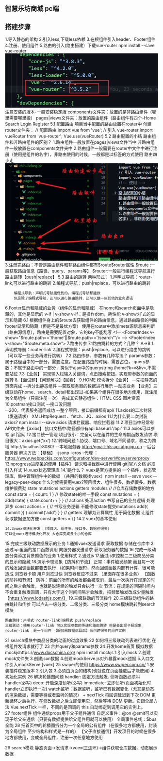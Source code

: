 ## 智慧乐坊商城 pc端

## 搭建步骤

1.导入静态的架构
2.引入less,下载less依赖
3.在根组件引入header、Footer组件
4.注册、使用组件
5.路由的引入(路由搭建）下载vue-router npm install --save vue-router
![alt text](./readimg/image.png) 注意安装的版本-一般安装稳定版
  components文件夹：放置的是非路由组件（哪里需要哪里搬）
  pages|views文件夹：放置的路由组件（路由组件有四个-Home Search Login Register
5.1 配置路由
项目当中配置的路由放置在router中
    创建router文件夹：
    // 配置路由
    import vue from 'vue';
    // 引入 vue-router
    import vueRouter from 'vue-router'; 
    <!-- 使用 -->
    Vue.use(vueRouter)
5.2 路由配置的小结
    路由组件和非路由组件的区别？
    1.路由组件一般放置在pages|views文件当中 非路由组件一般放置在components文件夹中
    2.路由组件一般需要在router中文件中进行注册（使用是组件的名字），非路由使用的时候，一般都是以标签的方式使用
    路由四步走
    ![alt text](./readimg/image-1.png)
    3.注册完路由：不管是路由组件和非路由组件都有$route\$router属性
    $route :一般获取路由信息【路径、query、params等】
    $router:一般进行编程式导航进行路由跳转【push|replace】
5.3 路由的跳转
    两种形式：
        1.声明式导航：router-link,可以进行路由的跳转
        2.编程式导航：push|replace，可以进行路由的跳转

        编程式导航：声明式导航能做到的，编程式导航都能做
        但是除了编程式导航，还可以进行路由跳转，还可以做一些其他的业务逻辑
6.Footer显示和隐藏的业务（组件的显示和隐藏）
    在home和search页面中是隐藏的，其他是显示的
    v-if | v-show 
    v-if：是操作dom，耗性能
    v-show:样式的显示和隐藏
    6.1 根据组件身上的$route去获取组件的路由信息，通过路由路径的判断footer显示和隐藏（但是不是最优方案）
    使用在router中添加meta源信息来判断（路由源信息），路由是需要配置对象，它的key不能乱写
    <!-- <FooterIndex v-show="$route.path=='/home'||$route.path=='/search'"/> -->
    <FooterIndex v-show="$route.meta.show"></FooterIndex>
7.路由传参
    7.1路由跳转的方式？几种？
    A->B
    1.声明式导航：router-link
    2.编程式导航：push|replace，可以进行路由的跳转（可以写一些业务再进行跳转）
    7.2 路由传参、参数有几种写法？
    params参数：属于路径当中的一部分，需要注意，在配置路由的时候，需要占位，
    query参数：不属于路由中的一部分，类似于ajax中的querystring /home?k=v&kv=,不需要站位
    7.3【业务】 实现输入栏输入关键词，点击搜索按钮，实现带参数的页面的跳转
8.【面试题】【问题解决】【回看】
9.HOME 模块拆分【业务】
    --先把静态的页面完成
    --拆分出静态组件
    --获取服务器的数据进行展示
    --动态业务
    【业务】三级联动在home、search、detail都出现过-如果某个组件在很多地方使用，就注册为全局组件（只需注册一次）
    完成其它静态组件：HTML CSS 图片资源
10.postman接口测试
    --接口没问题  
    --200，代表服务返回成功
    --整个项目，接口前缀都有api/
11.axios的二次封装（发送请求）
    XMLHttpRequest 、fetch、JQ、axios
    11.1为什么要二次封装axios? npm install --save axios
    请求拦截器、响应拦截器
    11.2 项目当中经常有API文件夹【axios】
    接口文档中:路径都带有api
    baseurl:'/api'
    11.3 axios可以参考 git|官网
12.接口统一管理
    项目很小：完全可以在组件的生命周期函数发请求
    项目很大：axios.get('xx')
    12.1跨域问题
    1.协议、端口号、域名不同请求，称之为跨域
    http://localhost:8080/ --本地服务器
    http://gmall-h5-api.atguigu.cn --后台服务器
    解决方法：【基础】
    -jsonp
    -cros
    -代理 ：https://www.webpackjs.com/configuration/dev-server/#devserverproxy
13.nprogress进度条的使用【插件】
    请求和拦截器中进行使用 git|官方文档
    必须引入样式
14.vuex状态管理库
    14.1是什么？
    vuex是官方提供的 一个插件，状态管理库，集中管理组件中的数据
    （共用的数据找vuex）npm install --save vuex --legacy-peer-deps
    什么时候需要用vuex?项目很大、组件很多、数据很多、数据维护很费劲
    state
    mutations
    actions
    getters
    modules
    // //仓库存储数据的地方
    const state = {
        count: 1
    }
    // 修改state的唯一手段
    const mutations = {
        add(state) {
            state.count++
        }
    }
    // actions 处理action 书写自己的业务逻辑 处理异步
    const actions = {
        // 书写业务逻辑 不能修改state提交mutations
        add({ commit }) {
            commit('add')
        }
    }
    // getters 理解为计算属性 用于简化数据 让组件获取数据更加方便
    const getters = {}
    14.2 vuex的基本使用


    14.3vuex模块化开发 （项目大、组件多、接口多、数据也很多）
    可以让vuex进行模块化开发 大仓库变成多个小的仓库
15.完成三级联动数据展示的业务
    1.通知vuex发送请求 获取数据 存储在仓库中
    2.通过api里面的接口函数调用 向服务器发送请求 获取服务器的数据
16.完成一级动态分类添加背景颜色的业务
    1.使用样式
    2.通过js
17.通过js来控制二三级商品分类的显示和隐藏
18.演示卡顿现象【防抖和节流】
    正常：事件触发频繁 而且每一次的触发回调函数都要去执行 （如果时间很短，然而回调函数内部有计算，很可能造成
    浏览器卡顿 用户浏览过快 浏览器反应不过来 （里面存在很多业务）
    【函数的防抖和节流】
    防抖：前面的所有的触发都会被取消，最后一次执行在规定的时间之后才会触发，也就是说连续的触发只会执行一次
    节流：在规定的间隔时间内不会重复触发回调，只有大于这个时间间隔才会触发，把频繁触发改成少量触发
    【https://www.lodashjs.com/】
19.三级联动的节流操作
20.三级联动组件的路由跳转和传参
    可以点击一级分类、二级分类、三级分类
    home模块跳转到search模块

    路由跳转：声明式 router-link|编程式 push/replace
    三级联动：使用router-link 可以实现参数的传递和路由跳转 但是会出现卡顿现象
    router-link  是一个组件 【服务器数据返回后】会创建很多的组件实例
21 search模块中商品分类的动画的过度效果
22 如何将三级联动列表进行优化
    在根组件发请求就行了
23 合并query和params参数
24 开发home首页 模拟数据mockjshttps://www.docschina.org/
npm install mockjs
    1.引入mock
    2.创建mock文件夹
    3.创建json数据
    4.创建mockServe.js对外暴露mock述据
    5.入口文件引入mockServe
    [vuex]
25 swiper的使用 https://www.swiper.com.cn/
    1.安装插件稳定版本
    2.引入包
    3.必须由页面的结构(也就说在页面挂载后才能使用)
    4.初始化实例
26 解决轮播图问题
    <!-- watch是一个观察动作.可以侦听指定名称属性值(data/computed)的变化,属性值一旦发生变化时就会触发侦听器,然后侦听器执行相应的业务代码. https://juejin.cn/post/7021906482765496351  -->
    handler: 固定方法触发. 侦听函数必须叫handler(必写)
    deep: 开启深度侦听(必写)
    immediate: 立即侦听(页面初始化时handler立即执行一次)
    watch监听：数据监听，监听已有数据变化（尤其是动态的渲染数据，需要等待或者监听的情况）
    + nextTick 将回调延迟到下次 DOM 更新循环之后执行。在修改数据之后立即使用它，然后等待 DOM 更新。它跟全局方法 Vue.nextTick 一样，不同的是回调的 this 自动绑定到调用它的实例上。   
27 footer组件
    组件通信props用于父子组件通信
    自定义事件：@on @emit可以实现子给父亲通信（只要有数据提供给父组件用就可以使用）
    全局事件总线：$bus全能
28 把首页中的轮播图拆分为一个全局的公有组件（在很多地方都使用，封装为全局组件 至少结构和样式是一样的） 
    【父子直接通信】开发项目的时候在很多地方都使用，变成全局组件，注册一次任意地方使用 

29 search模块
    静态页面->发请求->vuex(三连环)->组件获取仓库数据，动态展示数据